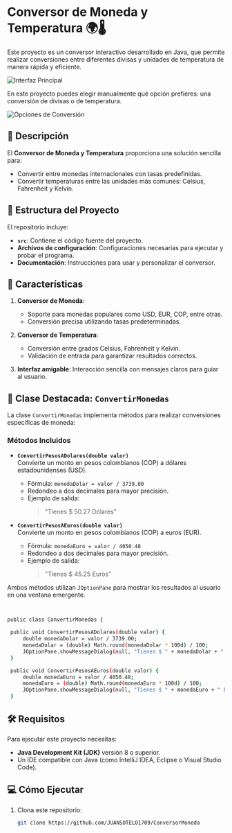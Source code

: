 # Conversor de Moneda y Temperatura 🌍🌡️  

Este proyecto es un conversor interactivo desarrollado en Java, que permite realizar conversiones entre diferentes divisas y unidades de temperatura de manera rápida y eficiente.  

![Interfaz Principal](https://github.com/user-attachments/assets/ab971f69-9cbb-466c-91d6-d5e7d1148971)  

En este proyecto puedes elegir manualmente qué opción prefieres: una conversión de divisas o de temperatura.  

![Opciones de Conversión](https://github.com/user-attachments/assets/4bc3f391-03d8-4e40-8430-62b708d968dd)  

## 📝 Descripción  
El **Conversor de Moneda y Temperatura** proporciona una solución sencilla para:  
- Convertir entre monedas internacionales con tasas predefinidas.  
- Convertir temperaturas entre las unidades más comunes: Celsius, Fahrenheit y Kelvin.  

## 📂 Estructura del Proyecto  
El repositorio incluye:  
- **`src`**: Contiene el código fuente del proyecto.  
- **Archivos de configuración**: Configuraciones necesarias para ejecutar y probar el programa.  
- **Documentación**: Instrucciones para usar y personalizar el conversor.  

## 🚀 Características  
1. **Conversor de Moneda**:  
   - Soporte para monedas populares como USD, EUR, COP, entre otras.  
   - Conversión precisa utilizando tasas predeterminadas.  

2. **Conversor de Temperatura**:  
   - Conversión entre grados Celsius, Fahrenheit y Kelvin.  
   - Validación de entrada para garantizar resultados correctos.  

3. **Interfaz amigable**: Interacción sencilla con mensajes claros para guiar al usuario.  



## 📂 Clase Destacada: `ConvertirMonedas`  
La clase `ConvertirMonedas` implementa métodos para realizar conversiones específicas de moneda:  

### Métodos Incluidos  
- **`ConvertirPesosADolares(double valor)`**  
  Convierte un monto en pesos colombianos (COP) a dólares estadounidenses (USD).  
  - Fórmula: `monedaDolar = valor / 3739.00`  
  - Redondeo a dos decimales para mayor precisión.  
  - Ejemplo de salida:  
    > "Tienes $ 50.27 Dólares"  

- **`ConvertirPesosAEuros(double valor)`**  
  Convierte un monto en pesos colombianos (COP) a euros (EUR).  
  - Fórmula: `monedaEuro = valor / 4050.48`  
  - Redondeo a dos decimales para mayor precisión.  
  - Ejemplo de salida:  
    > "Tienes $ 45.25 Euros"  

Ambos métodos utilizan `JOptionPane` para mostrar los resultados al usuario en una ventana emergente.  


   ```bash


public class ConvertirMonedas {

	public void ConvertirPesosADolares(double valor) {
		double monedaDolar = valor / 3739.00;
		monedaDolar = (double) Math.round(monedaDolar * 100d) / 100;
		JOptionPane.showMessageDialog(null, "Tienes $ " + monedaDolar + " Dolares");
	}

	public void ConvertirPesosAEuros(double valor) {
		double monedaEuro = valor / 4050.48;
		monedaEuro = (double) Math.round(monedaEuro * 100d) / 100;
		JOptionPane.showMessageDialog(null, "Tienes $ " + monedaEuro + " Euros");
	}

 
```

## 🛠️ Requisitos  
Para ejecutar este proyecto necesitas:  
- **Java Development Kit (JDK)** versión 8 o superior.  
- Un IDE compatible con Java (como IntelliJ IDEA, Eclipse o Visual Studio Code).  

## 💻 Cómo Ejecutar  
1. Clona este repositorio:  
   ```bash  
   git clone https://github.com/JUANSOTELO1709/ConversorMoneda  
